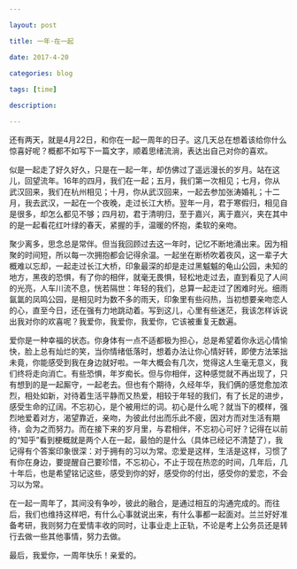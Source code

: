 ```yaml
---

layout: post 

title: 一年·在一起

date: 2017-4-20

categories: blog
 
tags: [time]

description: 

---
```


还有两天，就是4月22日，和你在一起一周年的日子。这几天总在想着该给你什么惊喜好呢？概都不如写下一篇文字，顺着思绪流淌，表达出自己对你的喜欢。

似是一起走了好久好久，只是在一起一年，却仿佛过了遥远漫长的岁月。站在这儿，回望流年。16年的四月，我们在一起；五月，我们第一次相见；七月，你从武汉回来，我们在杭州相见；十月，你从武汉回来，一起去参加张涛婚礼；十二月，我去武汉，一起在一个夜晚，走过长江大桥。翌年一月，君于寒假归，相见自是很多，却怎么都见不够；四月初，君于清明归，至于嘉兴，离于嘉兴，夹在其中的是一起看花红叶绿的春天，紧握的手，温暖的怀抱，柔软的亲吻。

聚少离多，思念总是常伴。但当我回顾过去这一年时，记忆不断地涌出来。因为相聚的时间短，所以每一次拥抱都会记得余温。一起坐在断桥吹着夜风，这一辈子大概难以忘却，一起走过长江大桥，印象最深的却是走过黑魆魆的龟山公园，未知的地方，黑夜的恐惧，有了你的相伴，就毫无畏惧，轻松地走过去，直到看见了人间的光亮，人车川流不息，恍若隔世：年轻的我们，总算一起走过了困难时光。细雨氤氲的凤鸣公园，是相见时为数不多的雨天，印象里有些闷热，当初想要亲吻恋人的心，直至今日，还在强有力地跳动着。写到这儿，心里有些迷茫，我该怎样诉说出我对你的欢喜呢？我爱你，我爱你，我爱你，它该被重复无数遍。

爱你是一种幸福的状态。你身体有一点不适都极为担心，总是希望着你永远心情愉快，脸上总有灿烂的笑，当你情绪低落时，想着办法让你心情好转，即使方法笨拙未竟，你能感受到我在身边就好啦。一年大概会有几次，觉得这人生毫无意义，我们终将走向消亡。有些恐惧，年岁痴长。但与你相伴，这种感觉就不再出现了，只有想到的是一起厮守，一起老去。但也有个期待，久经年华，我们俩的感觉愈加浓烈，相处如新，对待着生活平静而又热爱，相较于年轻的我们，有了长足的进步，感受生命的辽阔。不忘初心，是个被用烂的词。初心是什么呢？就当下的模样，强烈地爱着对方，渴望靠近，亲吻，为彼此付出而乐此不疲，因对方而对生活有期待，会为之而努力。而在接下来的岁月里，与君相伴，不忘初心可好？记得在以前的“知乎”看到梗概就是两个人在一起，最怕的是什么（具体已经记不清楚了），我记得有个答案印象很深：对于拥有的习以为常。恋爱是这样，生活是这样，习惯了有你在身边，要提醒自己要珍惜，不忘初心，不止于现在热恋的时间，几年后，几十年后，也是希望铭记这些，感受到你的好，感受你的付出，感受你的爱恋，不会习以为常。

在一起一周年了，其间没有争吵，彼此的融合，是通过相互的沟通完成的。而往后，我们也维持这样吧，有什么心事就说出来，有什么事都一起面对。兰兰好好准备考研，我则努力在爱情丰收的同时，让事业走上正轨，不论是考上公务员还是转行去做一些其他事情，努力去做。

最后，我爱你，一周年快乐！亲爱的。




